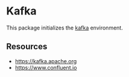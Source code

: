 # Kafka

This package initializes the [kafka](https://kafka.apache.org) environment.

## Resources

- https://kafka.apache.org
- https://www.confluent.io
